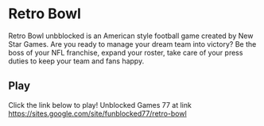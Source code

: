 # Retro Bowl
Retro Bowl unbblocked is an American style football game created by New Star Games. Are you ready to manage your dream team into victory? Be the boss of your NFL franchise, expand your roster, take care of your press duties to keep your team and fans happy.

## Play 

Click the link below to play! Unblocked Games 77 at link https://sites.google.com/site/funblocked77/retro-bowl
